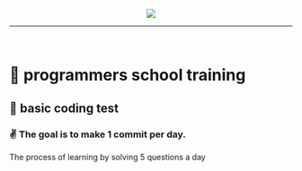 <p align="center">
  <a href="https://programmers.co.kr/" target="_blank">
    <img src="https://file.newswire.co.kr/data/datafile2/thumb_640/2022/07/1994211446_20220703180818_7260737807.jpg">
  </a>
</p>
<hr />
<br />

# 🏫 programmers school training
## 🔰 basic coding test
###  ✌️ The goal is to make 1 commit per day.
<p>
  The process of learning by solving 5 questions a day 
</p>